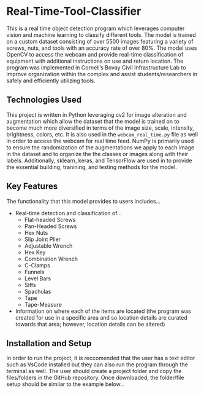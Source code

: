 # Real-Time-Tool-Classifier

This is a real time object detection program which leverages computer vision and machine learning to classify different tools. The model is trained on a custom dataset consisting of over 5500 images featuring a variety of screws, nuts, and tools with an accuracy rate of over 80%. The model uses OpenCV to access the webcam and provide real-time classification of equipment with additional instructions on use and return location. The program was implemented in Cornell’s Bovay Civil Infrastructure Lab to improve organization within the complex and assist students/researchers in safely and efficiently utilizing tools.

## Technologies Used

This project is written in Python leveraging cv2 for image alteration and augmentation which allow the dataset that the model is trained on to become much more diversified in terms of the image size, scale, intensity, brightness, colors, etc. It is also used in the `webcam_real_time.py` file as well in order to access the webcam for real time feed. NumPy is primarily used to ensure the randomization of the augmentations we apply to each image in the dataset and to organize the the classes or images along with their labels. Additionally, sklearn, keras, and TensorFlow are used in to provide the essential building, tranining, and testing methods for the model. 

## Key Features

The functionality that this model provides to users includes...
- Real-time detection and classification of...
    - Flat-headed Screws
    - Pan-Headed Screws
    - Hex Nuts
    - Slip Joint Plier
    - Adjustable Wrench
    - Hex Key
    - Combination Wrench
    - C-Clamps
    - Funnels
    - Level Bars
    - Siffs
    - Spachulas
    - Tape
    - Tape-Measure
- Information on where each of the items are located (the program was created for use in a specific area and so location details are curated towards that area; however, location details can be altered)

## Installation and Setup

In order to run the project, it is reccomended that the user has a text editor such as VsCode installed but they can also run the program through the terminal as well. The user should create a project folder and copy the files/folders in the GitHub repository. Once downloaded, the folder/file setup should be similar to the example below...



